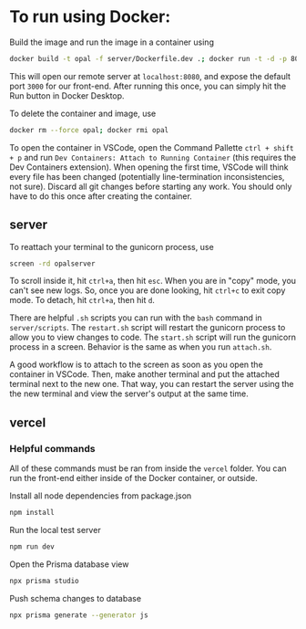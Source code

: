 # To run using Docker:

Build the image and run the image in a container using
```bash
docker build -t opal -f server/Dockerfile.dev .; docker run -t -d -p 8080:8080 -p 3000:3000 --name opal opal
```
This will open our remote server at `localhost:8080`, and expose the default port `3000` for our front-end. After running this once, you can simply hit the Run button in Docker Desktop.

To delete the container and image, use
```bash
docker rm --force opal; docker rmi opal
```

To open the container in VSCode, open the Command Pallette `ctrl + shift + p` and run `Dev Containers: Attach to Running Container` (this requires the Dev Containers extension). When opening the first time, VSCode will think every file has been changed (potentially line-termination inconsistencies, not sure). Discard all git changes before starting any work. You should only have to do this once after creating the container.

## server

To reattach your terminal to the gunicorn process, use
```bash
screen -rd opalserver
```
To scroll inside it, hit `ctrl+a`, then hit `esc`. When you are in "copy" mode, you can't see new logs. So, once you are done looking, hit `ctrl+c` to exit copy mode. To detach, hit `ctrl+a`, then hit `d`.

There are helpful `.sh` scripts you can run with the `bash` command in `server/scripts`.
The `restart.sh` script will restart the gunicorn process to allow you to view changes to code.
The `start.sh` script will run the gunicorn process in a screen. Behavior is the same as when you run `attach.sh`.

A good workflow is to attach to the screen as soon as you open the container in VSCode. Then, make another terminal and put the attached terminal next to the new one. That way, you can restart the server using the the new terminal and view the server's output at the same time.

## vercel

### Helpful commands
All of these commands must be ran from inside the `vercel` folder. You can run the front-end either inside of the Docker container, or outside.

Install all node dependencies from package.json
```bash
npm install
```
Run the local test server
```bash
npm run dev
```
Open the Prisma database view
```bash
npx prisma studio
```
Push schema changes to database
```bash
npx prisma generate --generator js
```